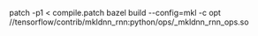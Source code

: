 patch -p1 < compile.patch
bazel build --config=mkl -c opt //tensorflow/contrib/mkldnn_rnn:python/ops/_mkldnn_rnn_ops.so  